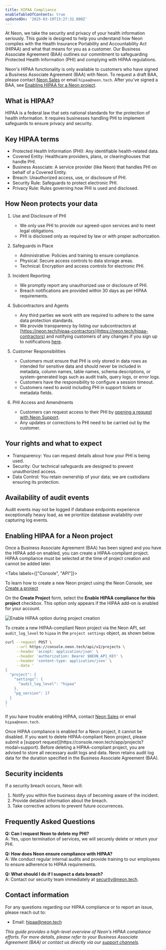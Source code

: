 ```yaml
---
title: HIPAA Compliance
enableTableOfContents: true
updatedOn: '2025-03-19T13:27:32.000Z'
---
```


At Neon, we take the security and privacy of your health information seriously. This guide is designed to help you understand how Neon complies with the Health Insurance Portability and Accountability Act (HIPAA) and what that means for you as a customer. Our Business Associate Agreement (BAA) outlines our commitment to safeguarding Protected Health Information (PHI) and complying with HIPAA regulations.

Neon's HIPAA functionality is only available to customers who have signed a Business Associate Agreement (BAA) with Neon. To request a draft BAA, please contact [Neon Sales](https://neon.tech/contact-sales) or email `hipaa@neon.tech`. After you've signed a BAA, see [Enabling HIPAA for a Neon project](#enabling-hipaa-for-a-neon-project).

## What is HIPAA?

HIPAA is a federal law that sets national standards for the protection of health information. It requires businesses handling PHI to implement safeguards to ensure privacy and security.

## Key HIPAA terms

- Protected Health Information (PHI): Any identifiable health-related data.
- Covered Entity: Healthcare providers, plans, or clearinghouses that handle PHI.
- Business Associate: A service provider (like Neon) that handles PHI on behalf of a Covered Entity.
- Breach: Unauthorized access, use, or disclosure of PHI.
- Security Rule: Safeguards to protect electronic PHI.
- Privacy Rule: Rules governing how PHI is used and disclosed.

## How Neon protects your data

1. Use and Disclosure of PHI

   - We only use PHI to provide our agreed-upon services and to meet legal obligations.
   - PHI is disclosed only as required by law or with proper authorization.

2. Safeguards in Place

   - Administrative: Policies and training to ensure compliance.
   - Physical: Secure access controls to data storage areas.
   - Technical: Encryption and access controls for electronic PHI.

3. Incident Reporting

   - We promptly report any unauthorized use or disclosure of PHI.
   - Breach notifications are provided within 30 days as per HIPAA requirements.

4. Subcontractors and Agents

   - Any third parties we work with are required to adhere to the same data protection standards.
   - We provide transparency by listing our subcontractors at [https://neon.tech/hipaa-contractors](https://neon.tech/hipaa-contractors) and notifying customers of any changes if you sign up to notifications [here](https://share-eu1.hsforms.com/1XjUD9QeKQw-RSAgQ...).

5. Customer Responsibilities

   - Customers must ensure that PHI is only stored in data rows as intended for sensitive data and should never be included in metadata, column names, table names, schema descriptions, or system-generated logs such as audit trails, query logs, or error logs.
   - Customers have the responsibility to configure a session timeout.
   - Customers need to avoid including PHI in support tickets or metadata fields.

6. PHI Access and Amendments
   - Customers can request access to their PHI by [opening a request with Neon Support](https://console.neon.tech/app/projects?modal=support).
   - Any updates or corrections to PHI need to be carried out by the customer.

## Your rights and what to expect

- Transparency: You can request details about how your PHI is being used.
- Security: Our technical safeguards are designed to prevent unauthorized access.
- Data Control: You retain ownership of your data; we are custodians ensuring its protection.

## Availability of audit events

Audit events may not be logged if database endpoints experience exceptionally heavy load, as we prioritize database availability over capturing log events.

## Enabling HIPAA for a Neon project

Once a Business Associate Agreement (BAA) has been signed and you have the HIPAA add-on enabled, you can create a HIPAA-compliant project. HIPAA compliance must be selected at the time of project creation and cannot be added later.

<Tabs labels={["Console", "API"]}>

<TabItem>

To learn how to create a new Neon project using the Neon Console, see [Create a project](/docs/manage/projects#create-a-project)

On the **Create Project** form, select the **Enable HIPAA compliance for this project** checkbox. This option only appears if the HIPAA add-on is enabled for your account.

![Enable HIPAA option during project creation](/docs/security/enable_hipaa.png)

</TabItem>

<TabItem>

To create a new HIPAA-compliant Neon project via the Neon API, set `audit_log_level` to `hipaa` in the `project settings` object, as shown below.

```bash
curl --request POST \
     --url https://console.neon.tech/api/v2/projects \
     --header 'accept: application/json' \
     --header 'authorization: Bearer $NEON_API_KEY' \
     --header 'content-type: application/json' \
     --data '
{
  "project": {
    "settings": {
      "audit_log_level": "hipaa"
    },
    "pg_version": 17
  }
}
'
```

</TabItem>

</Tabs>

If you have trouble enabling HIPAA, contact [Neon Sales](https://neon.tech/contact-sales) or email `hipaa@neon.tech`.

<Admonition type="note">
Once HIPAA compliance is enabled for a Neon project, it cannot be disabled. If you want to delete HIPAA-compliant Neon project, please submit a [support request](https://console.neon.tech/app/projects?modal=support). Before deleting a HIPAA-compliant project, you are advised to store all necessary audit logs and data. Neon retains audit log data for the duration specified in the Business Associate Agreement (BAA).
</Admonition>

## Security incidents

If a security breach occurs, Neon will:

1. Notify you within five business days of becoming aware of the incident.
2. Provide detailed information about the breach.
3. Take corrective actions to prevent future occurrences.

## Frequently Asked Questions

**Q: Can I request Neon to delete my PHI?**  
A: Yes, upon termination of services, we will securely delete or return your PHI.

**Q: How does Neon ensure compliance with HIPAA?**  
A: We conduct regular internal audits and provide training to our employees to ensure adherence to HIPAA requirements.

**Q: What should I do if I suspect a data breach?**  
A: Contact our security team immediately at security@neon.tech.

## Contact information

For any questions regarding our HIPAA compliance or to report an issue, please reach out to:

- Email: hipaa@neon.tech

_This guide provides a high-level overview of Neon's HIPAA compliance efforts. For more details, please refer to your Business Associate Agreement (BAA) or contact us directly via our [support channels](https://neon.tech/docs/introduction/support)._
